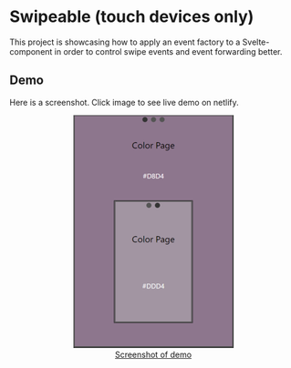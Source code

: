 # Swipeable (touch devices only)
This project is showcasing how to apply an event factory to a Svelte-component in order to control swipe events and event forwarding better.

## Demo
Here is a screenshot. Click image to see live demo on netlify.

<a href="https://swipeable.netlify.app/" align="center">
    <figure>
        <img src="./screenshots/screenshot1small.png" alt="Screenshot from Swipeable Mobile app">
        <figcaption>Screenshot of demo</figcaption>
    </figure>
</a>


  
